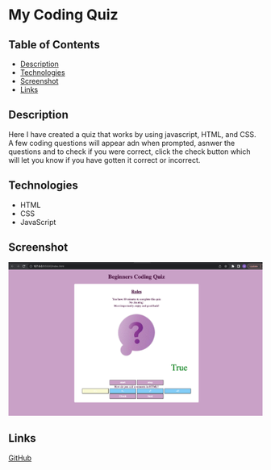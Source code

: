 # My Coding Quiz

## Table of Contents

- [Description](#description)
- [Technologies](#technologies)
- [Screenshot](#screenshot)
- [Links](#links)

## Description

Here I have created a quiz that works by using javascript, HTML, and CSS. A few coding questions will appear adn when prompted, asnwer the questions and to check if you were correct, click the check button which will let you know if you have gotten it correct or incorrect. 

## Technologies

- HTML 
- CSS
- JavaScript

## Screenshot

![Image](./Assets/Images/Screenshot%202023-03-18%20at%2010.10.56.png)

## Links 

[GitHub]()






